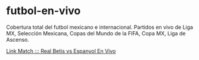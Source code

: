 # futbol-en-vivo
Cobertura total del futbol mexicano e internacional. Partidos en vivo de Liga MX, Selección Mexicana, Copas del Mundo de la FIFA, Copa MX, Liga de Ascenso.

<a href="/Real-Betis-vs-Espanyol-En-Vivo.html">Link Match ::: Real Betis vs Espanyol En Vivo</a>


